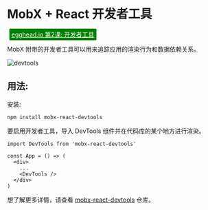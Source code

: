 # MobX + React 开发者工具

<a style="color: white; background:green;padding:5px;margin:5px;border-radius:2px" href="https://egghead.io/courses/manage-complex-state-in-react-apps-with-mobx">egghead.io 第2课: 开发者工具</a>


MobX 附带的开发者工具可以用来追踪应用的渲染行为和数据依赖关系。

![devtools](../images/devtools.gif)

## 用法:

安装:

`npm install mobx-react-devtools`

要启用开发者工具，导入 DevTools 组件并在代码库的某个地方进行渲染。

```JS
import DevTools from 'mobx-react-devtools'

const App = () => (
  <div>
    ...
    <DevTools />
  </div>
)
```

想了解更多详情，请查看 [mobx-react-devtools](https://github.com/mobxjs/mobx-react-devtools) 仓库。
